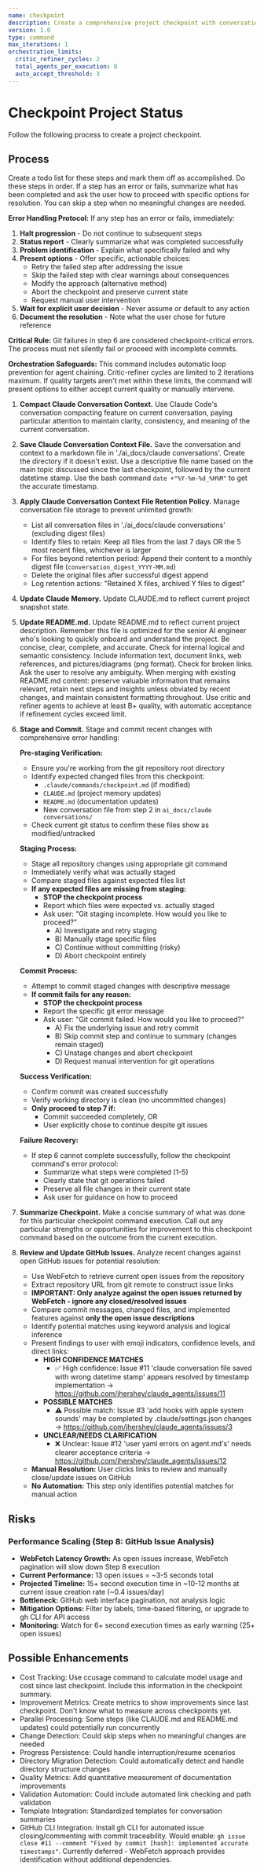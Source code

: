 ```yaml
---
name: checkpoint
description: Create a comprehensive project checkpoint with conversation archiving and documentation updates
version: 1.0
type: command
max_iterations: 1
orchestration_limits:
  critic_refiner_cycles: 2
  total_agents_per_execution: 8
  auto_accept_threshold: 3
---
```


# Checkpoint Project Status

Follow the following process to create a project checkpoint.

## Process
Create a todo list for these steps and mark them off as accomplished. Do these steps in order. If a step has an error or fails, summarize what has been completed and ask the user how to proceed with specific options for resolution. You can skip a step when no meaningful changes are needed.

**Error Handling Protocol:**
If any step has an error or fails, immediately:
1. **Halt progression** - Do not continue to subsequent steps
2. **Status report** - Clearly summarize what was completed successfully
3. **Problem identification** - Explain what specifically failed and why
4. **Present options** - Offer specific, actionable choices:
   - Retry the failed step after addressing the issue
   - Skip the failed step with clear warnings about consequences
   - Modify the approach (alternative method)
   - Abort the checkpoint and preserve current state
   - Request manual user intervention
5. **Wait for explicit user decision** - Never assume or default to any action
6. **Document the resolution** - Note what the user chose for future reference

**Critical Rule:** Git failures in step 6 are considered checkpoint-critical errors. The process must not silently fail or proceed with incomplete commits.

**Orchestration Safeguards:** This command includes automatic loop prevention for agent chaining. Critic-refiner cycles are limited to 2 iterations maximum. If quality targets aren't met within these limits, the command will present options to either accept current quality or manually intervene.

1. **Compact Claude Conversation Context.** Use Claude Code's conversation compacting feature on current conversation, paying particular attention to maintain clarity, consistency, and meaning of the current conversation.

2. **Save Claude Conversation Context File.** Save the conversation and context to a markdown file in './ai_docs/claude conversations'. Create the directory if it doesn't exist. Use a descriptive file name based on the main topic discussed since the last checkpoint, followed by the current datetime stamp. Use the bash command `date +"%Y-%m-%d_%H%M"` to get the accurate timestamp.

3. **Apply Claude Conversation Context File Retention Policy.** Manage conversation file storage to prevent unlimited growth:
   - List all conversation files in './ai_docs/claude conversations' (excluding digest files)
   - Identify files to retain: Keep all files from the last 7 days OR the 5 most recent files, whichever is larger
   - For files beyond retention period: Append their content to a monthly digest file (`conversation_digest_YYYY-MM.md`)
   - Delete the original files after successful digest append
   - Log retention actions: "Retained X files, archived Y files to digest"

4. **Update Claude Memory.** Update CLAUDE.md to reflect current project snapshot state.

5. **Update README.md.** Update README.md to reflect current project description. Remember this file is optimized for the senior AI engineer who's looking to quickly onboard and understand the project. Be concise, clear, complete, and accurate. Check for internal logical and semantic consistency. Include information text, document links, web references, and pictures/diagrams (png format). Check for broken links. Ask the user to resolve any ambiguity. When merging with existing README.md content: preserve valuable information that remains relevant, retain next steps and insights unless obviated by recent changes, and maintain consistent formatting throughout. Use critic and refiner agents to achieve at least B+ quality, with automatic acceptance if refinement cycles exceed limit.

6. **Stage and Commit.** Stage and commit recent changes with comprehensive error handling:

   **Pre-staging Verification:**
   - Ensure you're working from the git repository root directory
   - Identify expected changed files from this checkpoint:
     * `.claude/commands/checkpoint.md` (if modified)
     * `CLAUDE.md` (project memory updates)
     * `README.md` (documentation updates)
     * New conversation file from step 2 in `ai_docs/claude conversations/`
   - Check current git status to confirm these files show as modified/untracked

   **Staging Process:**
   - Stage all repository changes using appropriate git command
   - Immediately verify what was actually staged
   - Compare staged files against expected files list
   - **If any expected files are missing from staging:**
     * **STOP the checkpoint process**
     * Report which files were expected vs. actually staged
     * Ask user: "Git staging incomplete. How would you like to proceed?"
       - A) Investigate and retry staging
       - B) Manually stage specific files
       - C) Continue without committing (risky)
       - D) Abort checkpoint entirely

   **Commit Process:**
   - Attempt to commit staged changes with descriptive message
   - **If commit fails for any reason:**
     * **STOP the checkpoint process**
     * Report the specific git error message
     * Ask user: "Git commit failed. How would you like to proceed?"
       - A) Fix the underlying issue and retry commit
       - B) Skip commit step and continue to summary (changes remain staged)
       - C) Unstage changes and abort checkpoint
       - D) Request manual intervention for git operations

   **Success Verification:**
   - Confirm commit was created successfully
   - Verify working directory is clean (no uncommitted changes)
   - **Only proceed to step 7 if:**
     * Commit succeeded completely, OR
     * User explicitly chose to continue despite git issues

   **Failure Recovery:**
   - If step 6 cannot complete successfully, follow the checkpoint command's error protocol:
     * Summarize what steps were completed (1-5)
     * Clearly state that git operations failed
     * Preserve all file changes in their current state
     * Ask user for guidance on how to proceed

7. **Summarize Checkpoint.** Make a concise summary of what was done for this particular checkpoint command execution. Call out any particular strengths or opportunities for improvement to this checkpoint command based on the outcome from the current execution.

8. **Review and Update GitHub Issues.** Analyze recent changes against open GitHub issues for potential resolution:
   - Use WebFetch to retrieve current open issues from the repository
   - Extract repository URL from git remote to construct issue links
   - **IMPORTANT: Only analyze against the open issues returned by WebFetch - ignore any closed/resolved issues**
   - Compare commit messages, changed files, and implemented features against **only the open issue descriptions**
   - Identify potential matches using keyword analysis and logical inference
   - Present findings to user with emoji indicators, confidence levels, and direct links:
     * **HIGH CONFIDENCE MATCHES**
       - ✅ High confidence: Issue #11 'claude conversation file saved with wrong datetime stamp' appears resolved by timestamp implementation → https://github.com/jhershey/claude_agents/issues/11
     * **POSSIBLE MATCHES**  
       - ⚠️ Possible match: Issue #3 'add hooks with apple system sounds' may be completed by .claude/settings.json changes → https://github.com/jhershey/claude_agents/issues/3
     * **UNCLEAR/NEEDS CLARIFICATION**
       - ❌ Unclear: Issue #12 'user yaml errors on agent.md's' needs clearer acceptance criteria → https://github.com/jhershey/claude_agents/issues/12
   - **Manual Resolution:** User clicks links to review and manually close/update issues on GitHub
   - **No Automation:** This step only identifies potential matches for manual action

## Risks

### Performance Scaling (Step 8: GitHub Issue Analysis)
* **WebFetch Latency Growth:** As open issues increase, WebFetch pagination will slow down Step 8 execution
* **Current Performance:** 13 open issues = ~3-5 seconds total
* **Projected Timeline:** 15+ second execution time in ~10-12 months at current issue creation rate (~0.4 issues/day)
* **Bottleneck:** GitHub web interface pagination, not analysis logic
* **Mitigation Options:** Filter by labels, time-based filtering, or upgrade to gh CLI for API access
* **Monitoring:** Watch for 6+ second execution times as early warning (25+ open issues)

## Possible Enhancements
* Cost Tracking:  Use ccusage command to calculate model usage and cost since last checkpoint. Include this information in the checkpoint summary.
* Improvement Metrics:  Create metrics to show improvements since last checkpoint.  Don't know what to measure across checkpoints yet.
* Parallel Processing: Some steps (like CLAUDE.md and README.md updates) could potentially run concurrently
* Change Detection: Could skip steps when no meaningful changes are needed
* Progress Persistence: Could handle interruption/resume scenarios
* Directory Migration Detection: Could automatically detect and handle directory structure changes
* Quality Metrics: Add quantitative measurement of documentation improvements
* Validation Automation: Could include automated link checking and path validation
* Template Integration: Standardized templates for conversation summaries
* GitHub CLI Integration: Install gh CLI for automated issue closing/commenting with commit traceability. Would enable: `gh issue close #11 --comment "Fixed by commit [hash]: implemented accurate timestamps"`. Currently deferred - WebFetch approach provides identification without additional dependencies.